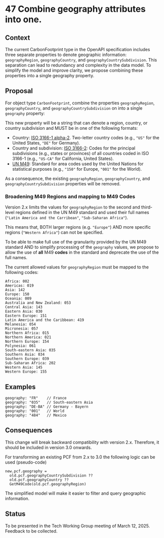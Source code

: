 # 47 Combine geography attributes into one.  

## Context
The current CarbonFootprint type in the OpenAPI specification includes three separate properties to denote geographic information: `geographyRegion`, `geographyCountry`, and `geographyCountrySubdivision`. This separation can lead to redundancy and complexity in the data model. To simplify the model and improve clarity, we propose combining these properties into a single geography property.

## Proposal
For object type `CarbonFootprint`, combine the properties `geographyRegion`, `geographyCountry`, and `geographyCountrySubdivision` on into a single `geography` property:

This new property will be a string that can denote a region, country, or country subdivision and MUST be in one of the following formats:
 - Country: [ISO 3166-1 alpha-2](https://en.wikipedia.org/wiki/ISO_3166-1_alpha-2). Two-letter country codes (e.g., `"US"` for the United States, `"DE"` for Germany).
 - Country and subdivision: [ISO 3166-2](https://en.wikipedia.org/wiki/ISO_3166-2): Codes for the principal subdivisions (e.g., states or provinces) of all countries coded in ISO 3166-1 (e.g., `"US-CA"` for California, United States).
 - [UN M49](https://en.wikipedia.org/wiki/UN_M49): Standard for area codes used by the United Nations for statistical purposes (e.g., `"150"` for Europe, `"001"` for the World).

As a consequence, the existing `geographyRegion`, `geographyCountry`, and `geographyCountrySubdivision` properties will be removed.

### Broadening M49 Regions and mapping to M49 Codes

Version 2.x limits the values for `geographyRegion` to the second and third-level regions defined in the UN M49 standard and used their full names (`"Latin America and the Carribean"`, `"Sub-Saharan Africa"`).

This means that, BOTH larger regions (e.g. `"Europe"`) AND more specific regions (`"Western Africa"`) can not be specified.

To be able to make full use of the granularity provided by the UN M49 standard AND to simplify processing of the `geography` values, we propose to allow the use of **all** M49 **codes** 
in the standard and deprecate the use of the full names.

The current allowed values for `geographyRegion` must be mapped to the following codes:

```
Africa: 002
Americas: 019
Asia: 142
Europe: 150
Oceania: 009
Australia and New Zealand: 053
Central Asia: 143
Eastern Asia: 030
Eastern Europe: 151
Latin America and the Caribbean: 419
Melanesia: 054
Micronesia: 057
Northern Africa: 015
Northern America: 021
Northern Europe: 154
Polynesia: 061
South-eastern Asia: 035
Southern Asia: 034
Southern Europe: 039
Sub-Saharan Africa: 202
Western Asia: 145
Western Europe: 155
```

## Examples

``` 
geography: "FR"    // France
geography: "035"   // South-eastern Asia
geography: "DE-BA" // Germany - Bayern
geography: "001"   // World
geography: "484"   // Mexico
```

## Consequences

This change will break backward compatibility with version 2.x. Therefore, it should be included in version 3.0 onwards.

For transforming an existing PCF from 2.x to 3.0 the following logic can be used (pseudo-code)

```
new.pcf.geography = 
  old.pcf.geographyCountrySubdivision ??
  old.pcf.geographyCountry ?? 
  GetM49Code(old.pcf.geographyRegion)
```

The simplified model will make it easier to filter and query geographic information.

## Status

To be presented in the Tech Working Group meeting of March 12, 2025. Feedback to be collected. 